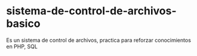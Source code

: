 # sistema-de-control-de-archivos-basico
Es un sistema de control de archivos, practica para reforzar conocimientos en PHP, SQL

